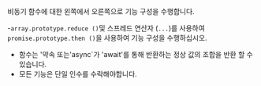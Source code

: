 비동기 함수에 대한 왼쪽에서 오른쪽으로 기능 구성을 수행합니다.

-`array.prototype.reduce ()`및 스프레드 연산자 (`...`)를 사용하여`promise.prototype.then ()`을 사용하여 기능 구성을 수행하십시오.
- 함수는 '약속 또는'async`가 'await'를 통해 반환하는 정상 값의 조합을 반환 할 수 있습니다.
- 모든 기능은 단일 인수를 수락해야합니다.